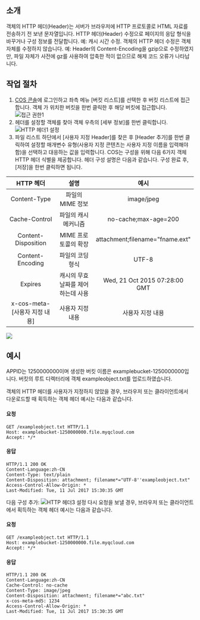 ## 소개
객체의 HTTP 헤더(Header)는 서버가 브라우저에 HTTP 프로토콜로 HTML 자료를 전송하기 전 보낸 문자열입니다. HTTP 헤더(Header) 수정으로 페이지의 응답 형식을 바꾸거나 구성 정보를 전달합니다. 예: 캐시 시간 수정. 객체의 HTTP 헤더 수정은 객체 자체를 수정하지 않습니다.
예: Header의 Content-Encoding을 gzip으로 수정하였지만, 파일 자체가 사전에 gz를 사용하여 압축한 적이 없으므로 해제 코드 오류가 나타납니다.

## 작업 절차
1. [COS 콘솔](https://console.cloud.tencent.com/cos5)에 로그인하고 좌측 메뉴 [버킷 리스트]를 선택한 후 버킷 리스트에 접근합니다. 객체 가 위치한 버킷을 한번 클릭한 후 해당 버킷에 접근합니다.
  ![접근 권한1](https://main.qcloudimg.com/raw/b90ad17947a0ec530db87210f4b9027d.png)
2. 헤더를 설정할 객체를 찾아 객체 우측의 [세부 정보]를 한번 클릭합니다.
  ![HTTP 헤더1 설정](https://main.qcloudimg.com/raw/4282ea6ea80d720a6f76604f1c2bf62f.png)
3. 파일 리스트 하단에서 [사용자 지정 Header]를 찾은 후 [Header 추가]를 한번 클릭하여 설정할 매개변수 유형(사용자 지정 콘텐츠는 사용자 지정 이름을 입력해야 함)을 선택하고 대응하는 값을 입력합니다. COS는 구성을 위해 다음 6가지 객체 HTTP 헤더 식별을 제공합니다. 헤더 구성 설명은 다음과 같습니다. 구성 완료 후, [저장]을 한번 클릭하면 됩니다.

|        HTTP 헤더        |          설명          |              예시               |
| :---------------------: | :--------------------: | :-----------------------------: |
|      Content-Type       |    파일의 MIME 정보    |           image/jpeg            |
|      Cache-Control      |     파일의 캐시 메커니즘    |      no-cache;max-age=200       |
|   Content-Disposition   |    MIME 프로토콜의 확장     | attachment;filename="fname.ext" |
|    Content-Encoding     |     파일의 코딩 형식     |              UTF-8              |
|         Expires         | 캐시의 무효 날짜를 제어하는데 사용 |  Wed, 21 Oct 2015 07:28:00 GMT  |
| x-cos-meta-[사용자 지정 내용] |       사용자 지정 내용       |           사용자 지정 내용            |

![](https://main.qcloudimg.com/raw/ce52b4ffee10a75eb12b1e780f678768.png)


## 예시

APPID는 1250000000이며 생성한 버킷 이름은 examplebucket-1250000000입니다. 버킷의 루트 디렉터리에 객체 exampleobject.txt를 업로드하였습니다.

객체의 HTTP 헤더를 사용자가 지정하지 않았을 경우, 브라우저 또는 클라이언트에서 다운로드할 때 획득하는 객체 헤더 예시는 다음과 같습니다.
#### 요청
```http
GET /exampleobject.txt HTTP/1.1
Host: examplebucket-1250000000.file.myqcloud.com
Accept: */*
```

#### 응답
```http
HTTP/1.1 200 OK
Content-Language:zh-CN
Content-Type: text/plain
Content-Disposition: attachment; filename*="UTF-8''exampleobject.txt"
Access-Control-Allow-Origin: *
Last-Modified: Tue, 11 Jul 2017 15:30:35 GMT
```

다음 구성 추가:
![HTTP 헤더3 설정](//mc.qcloudimg.com/static/img/bcba7754ca585143371935a9f4f0228a/image.png)
다시 요청을 보낼 경우, 브라우저 또는 클라이언트에서 획득하는 객체 헤더 예시는 다음과 같습니다.
#### 요청
```http
GET /exampleobject.txt HTTP/1.1
Host: examplebucket-1250000000.file.myqcloud.com
Accept: */*
```

#### 응답
```http
HTTP/1.1 200 OK
Content-Language:zh-CN
Cache-Control: no-cache
Content-Type: image/jpeg
Content-Disposition: attachment; filename*="abc.txt"
x-cos-meta-md5: 1234
Access-Control-Allow-Origin: *
Last-Modified: Tue, 11 Jul 2017 15:30:35 GMT
```
